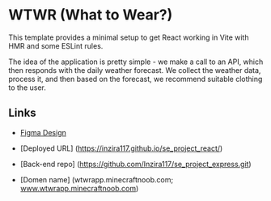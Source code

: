 # WTWR (What to Wear?)

This template provides a minimal setup to get React working in Vite with HMR and some ESLint rules.

The idea of the application is pretty simple - we make a call to an API, which then responds with the daily weather forecast. We collect the weather data, process it, and then based on the forecast, we recommend suitable clothing to the user.

## Links

- [Figma Design](https://www.figma.com/file/DTojSwldenF9UPKQZd6RRb/Sprint-10%3A-WTWR)

- [Deployed URL] (https://inzira117.github.io/se_project_react/)

- [Back-end repo] (https://github.com/Inzira117/se_project_express.git)

- [Domen name] (wtwrapp.minecraftnoob.com; www.wtwrapp.minecraftnoob.com)
